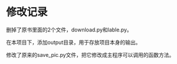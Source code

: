 <h1>修改记录</h1>

删掉了原书里面的2个文件，download.py和lable.py。

在本项目下，添加output目录，用于存放项目本身的输出。

修改了原来的save_pic.py文件，把它修改成主程序可以调用的函数方法。